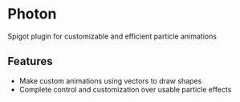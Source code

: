 # Photon
Spigot plugin for customizable and efficient particle animations

## Features
* Make custom animations using vectors to draw shapes
* Complete control and customization over usable particle effects
